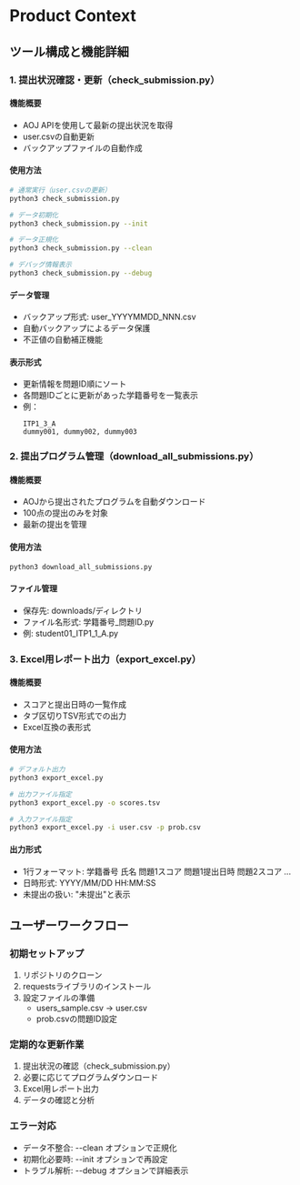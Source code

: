 # Product Context

## ツール構成と機能詳細

### 1. 提出状況確認・更新（check_submission.py）

#### 機能概要
- AOJ APIを使用して最新の提出状況を取得
- user.csvの自動更新
- バックアップファイルの自動作成

#### 使用方法
```bash
# 通常実行（user.csvの更新）
python3 check_submission.py

# データ初期化
python3 check_submission.py --init

# データ正規化
python3 check_submission.py --clean

# デバッグ情報表示
python3 check_submission.py --debug
```

#### データ管理
- バックアップ形式: user_YYYYMMDD_NNN.csv
- 自動バックアップによるデータ保護
- 不正値の自動補正機能

#### 表示形式
- 更新情報を問題ID順にソート
- 各問題IDごとに更新があった学籍番号を一覧表示
- 例：
  ```
  ITP1_3_A
  dummy001, dummy002, dummy003
  ```

### 2. 提出プログラム管理（download_all_submissions.py）

#### 機能概要
- AOJから提出されたプログラムを自動ダウンロード
- 100点の提出のみを対象
- 最新の提出を管理

#### 使用方法
```bash
python3 download_all_submissions.py
```

#### ファイル管理
- 保存先: downloads/ディレクトリ
- ファイル名形式: 学籍番号_問題ID.py
- 例: student01_ITP1_1_A.py

### 3. Excel用レポート出力（export_excel.py）

#### 機能概要
- スコアと提出日時の一覧作成
- タブ区切りTSV形式での出力
- Excel互換の表形式

#### 使用方法
```bash
# デフォルト出力
python3 export_excel.py

# 出力ファイル指定
python3 export_excel.py -o scores.tsv

# 入力ファイル指定
python3 export_excel.py -i user.csv -p prob.csv
```

#### 出力形式
- 1行フォーマット: 学籍番号 氏名 問題1スコア 問題1提出日時 問題2スコア ...
- 日時形式: YYYY/MM/DD HH:MM:SS
- 未提出の扱い: "未提出"と表示

## ユーザーワークフロー

### 初期セットアップ
1. リポジトリのクローン
2. requestsライブラリのインストール
3. 設定ファイルの準備
   - users_sample.csv → user.csv
   - prob.csvの問題ID設定

### 定期的な更新作業
1. 提出状況の確認（check_submission.py）
2. 必要に応じてプログラムダウンロード
3. Excel用レポート出力
4. データの確認と分析

### エラー対応
- データ不整合: --clean オプションで正規化
- 初期化必要時: --init オプションで再設定
- トラブル解析: --debug オプションで詳細表示
